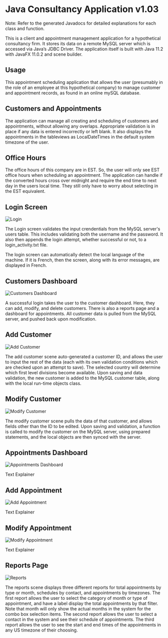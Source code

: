 # Java Consultancy Application v1.03 #

Note: Refer to the generated Javadocs for detailed explanations for each class and function.

This is a client and appointment management application for a hypothetical consultancy firm. It stores its data on a remote MySQL server which is accessed via Java’s JDBC Driver. The application itself is built with Java 11.2 with JavaFX 11.0.2 and scene builder.

## Usage ##

This appointment scheduling application that allows the user (presumably in the role of an employee at this hypothetical company) to manage customer and appointment records, as found in an online mySQL database. 

## Customers and Appointments ##

The application can manage all creating and scheduling of customers and appointments, without allowing any overlaps. 
Appropriate validation is in place if any data is entered incorrectly or left blank. 
It also displays the appointments in the tableviews as LocalDateTimes in the default system timezone of the user. 


## Office Hours ##

The office hours of this company are in EST. So, the user will only see EST office hours when scheduling an appointment. 
The application can handle if the converted hours cross over midnight and require the end time to next day in the users local time. 
They still only have to worry about selecting in the EST equivalent.

## Login Screen

![Login](/screen_shots/login.png?raw=true "Login")

The Login screen validates the input crendentials from the MySQL server's users table. This includes validating both the username and the password. It also then appends the login attempt, whether successful or not, to a login_activity.txt file. 

The login screen can automatically detect the local language of the machine. If it is French, then the screen, along with its error messages, are displayed in French.


## Customers Dashboard

![Customers Dashboard](/screen_shots/Customers_Dashboard.png?raw=true "Customers Dashboard")

A successful login takes the user to the customer dashboard. Here, they can add, modify, and delete customers. There is also a reports page and a dashboard for appointments. All customer data is pulled from the MySQL server, and pushed back upon modification.


## Add Customer

![Add Customer](/screen_shots/Add_Customers.png?raw=true "Add Customer")

The add customer scene auto-generated a customer ID, and allows the user to input the rest of the data (each with its own validation conditions which are checked upon an attempt to save). The selected country will determine which first level divisions become available. Upon saving and data validation, the new customer is added to the MySQL customer table, along with the local run-time objects class.  

## Modify Customer

![Modify Customer](/screen_shots/modify_customer.png?raw=true "Modify Customer")

The modify customer scene pulls the data of that customer, and allows fields other than the ID to be edited. Upon saving and validation, a function is called to modify the customer on the MySQL server, using prepared statements, and the local objects are then synced with the server.


## Appointments Dashboard

![Appointments Dashboard](/screen_shots/Appointments_Dashboard.png?raw=true "Appointments Dashboard")

Text Explainer


## Add Appointment

![Add Appointment](/screen_shots/Add_Appointment.png?raw=true "Add Appointment")

Text Explainer


## Modify Appointment

![Modify Appointment](/screen_shots/modify_appointment.png?raw=true "Modify Appointment")

Text Explainer


## Reports Page

![Reports](/screen_shots/Reports.png?raw=true "Reports")

The reports scene displays three different reports for total appointments by type or month, schedules by contact, and appointments by timezones.
The first report allows the user to select the category of month or type of appointment, and have a label display the total appointments by that filter.
Note that month will only show the actual months in the system for the combo box selection items.
The second report allows the user to select a contact in the system and see their schedule of appointments.
The third report allows the user to see the start and end times of the appointments in any US timezone of their choosing.

